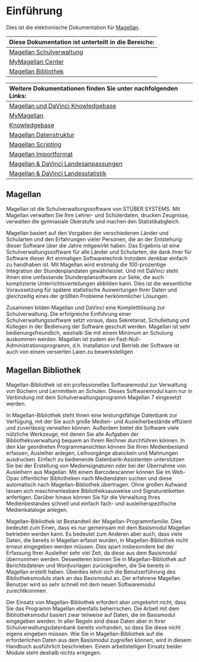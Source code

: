 # Einführung

Dies ist die elektronische Dokumentation für [Magellan](https://magellan.stueber.de).

|Diese Dokumentation ist unterteilt in die Bereiche:|
|:--|
|  [Magellan Schulverwaltung](https://doc.magellan.stueber.de/schulverwaltung/installation/) |
|  [MyMagellan Center](https://doc.magellan.stueber.de/mymagellancenter/einfuehrung/) |
|  [Magellan Bibliothek](https://doc.magellan.stueber.de/bibliothek/) |

|Weitere Dokumentationen finden Sie unter nachfolgenden Links:|
|:--|
|  [Magellan  und DaVinci Knowledgebase](https://doc.kb.stueber.de) |
|  [MyMagellan](https://doc.mymagellan.stueber.de) |
|  [Knowledgebase](https://doc.kb.stueber.de/) |
|  [Magellan Datenstruktur](https://doc.magellan-toolbox.stueber.de/) |
|  [Magellan Scripting](https://doc.magellan-toolbox.stueber.de/scripting/) |
|  [Magellan Importformat](https://doc.magellan-toolbox.stueber.de/) |
|  [Magellan & DaVinci Landesanpassungen](https://doc.la.stueber.de) |
|  [Magellan & DaVinci Landesstatistik](https://doc.ls.stueber.de) |

## Magellan

Magellan ist die Schulverwaltungssoftware von STÜBER SYSTEMS. Mit Magellan verwalten Sie Ihre Lehrer- und Schülerdaten, drucken Zeugnisse, verwalten die gymnasiale Oberstufe und machen den Statistikabgleich.

Magellan basiert auf den Vorgaben der verschiedenen Länder und Schularten und den Erfahrungen vieler Personen, die an der Entstehung dieser Software über die Jahre mitgewirkt haben. Das Ergebnis ist eine Schulverwaltungssoftware für alle Länder und Schularten, die dank ihrer für Software dieser Art einmaligen Softwaretechnik trotzdem denkbar einfach zu handhaben ist. Mit Magellan wird erstmalig die 100-prozentige Integration der Stundenplandaten gewährleistet. Und mit DaVinci steht Ihnen eine umfassende Stundenplansoftware zur Seite, die auch komplizierte Unterrichtsverteilungen abbilden kann. Dies ist die wesentliche Voraussetzung für spätere statistische Auswertungen Ihrer Daten und gleichzeitig eines der größten Probleme herkömmlicher Lösungen.

Zusammen bilden Magellan und DaVinci eine Komplettlösung zur Schulverwaltung. Die erfolgreiche Einführung einer Schulverwaltungssoftware setzt voraus, dass Sekretariat, Schulleitung und Kollegen in der Bedienung der Software geschult werden. Magellan ist sehr bedienungsfreundlich, weshalb Sie mit einem Minimum an Schulung auskommen werden. Magellan ist zudem ein Fast-Null-Administrationsprogramm, d.h. Installation und Betrieb der Software ist auch von einem versierten Laien zu bewerkstelligen

## Magellan Bibliothek

Magellan-Bibliothek ist ein professionelles Softwaremodul zur Verwaltung von Büchern und Lernmitteln an Schulen. Dieses Softwaremodul kann nur in Verbindung mit dem Schulverwaltungsprogramm Magellan 7 eingesetzt werden.

In Magellan-Bibliothek steht Ihnen eine leistungsfähige Datenbank zur Verfügung, mit der Sie auch große Medien- und Ausleiherbestände effizient und zuverlässig verwalten können. Außerdem bietet die Software viele nützliche Werkzeuge, mit denen Sie alle Aufgaben der Bibliotheksverwaltung bequem an Ihrem Rechner durchführen können.
In den klar geordneten Programmansichten können Sie Ihren Medienbestand erfassen, Ausleiher anlegen, Leihvorgänge abwickeln und Mahnungen ausdrucken. Einfach zu bedienende Datenbank-Assistenten unterstützen Sie bei der Erstellung von Mediensignaturen oder bei der Übernahme von Ausleihern aus Magellan. Mit einem Barcodescanner können Sie im Web-Opac öffentlicher Bibliotheken nach Mediendaten suchen und diese automatisch nach Magellan-Bibliothek übertragen. Ohne großen Aufwand lassen sich maschinenlesbare Bibliotheksausweise und Signaturetiketten anfertigen. Darüber hinaus können Sie für die Verwaltung Ihres Medienbestandes schnell und einfach fach- und ausleiherspezifische Medienkataloge anlegen.

Magellan-Bibliothek ist Bestandteil der Magellan-Programmfamilie. Dies bedeutet zum Einen, dass es nur gemeinsam mit dem Basismodul Magellan betrieben werden kann. Es bedeutet zum Anderen aber auch, dass viele Daten, die bereits in Magellan erfasst wurden, in Magellan-Bibliothek nicht erneut eingegeben werden müssen. Dies spart insbesondere bei der Erfassung Ihrer Ausleiher sehr viel Zeit, da diese aus dem Basismodul übernommen werden. Desweiteren können Sie in Magellan-Bibliothek auf Berichtsdateien und Wordvorlagen zurückgreifen, die Sie bereits in Magellan erstellt haben. Überdies lehnt sich die Benutzerführung des Bibliotheksmoduls stark an das Basismodul an. Der erfahrene Magellan Benutzer wird so sehr schnell mit dem neuen Softwaremodul zurechtkommen.

Der Einsatz von Magellan-Bibliothek erfordert aber umgekehrt nicht, dass Sie das Programm Magellan ebenfalls beherrschen. Die Arbeit mit dem Bibliotheksmodul basiert zwar teilweise auf Daten, die im Basismodul eingegeben werden. In aller Regeln sind diese Daten aber in Ihrer Schulverwaltungsdatenbank bereits vorhanden, so dass Sie diese nicht eigens eingeben müssen. Wie Sie in Magellan-Bibliothek auf die erforderlichen Daten aus dem Basismodul zugreifen können, wird in diesem Handbuch ausführlich beschrieben. Einem arbeitsteiligen Einsatz beider Module steht deshalb nichts entgegen.
